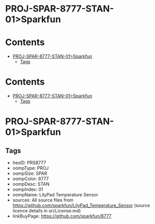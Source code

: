 
PROJ-SPAR-8777-STAN-01>Sparkfun
===============================

Contents
========

* [PROJ-SPAR-8777-STAN-01>Sparkfun](#proj-spar-8777-stan-01sparkfun)
	* [Tags](#tags)

Contents
========

* [PROJ-SPAR-8777-STAN-01>Sparkfun](#proj-spar-8777-stan-01sparkfun)
	* [Tags](#tags)

# PROJ-SPAR-8777-STAN-01>Sparkfun

## Tags

- hexID: PRS8777
- oompType: PROJ
- oompSize: SPAR
- oompColor: 8777
- oompDesc: STAN
- oompIndex: 01
- oompName: LilyPad Temperature Sensor
- sources: All source files from https://github.com/sparkfun/LilyPad_Temperature_Sensor (source licence details in srcLicense.md)
- linkBuyPage: https://github.com/sparkfun/8777
